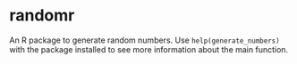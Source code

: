 # randomr
An R package to generate random numbers. 
Use `help(generate_numbers)` with the package installed to see more information about the main function. 

